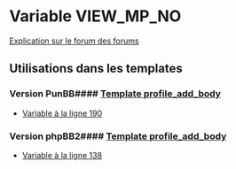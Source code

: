 # Variable VIEW_MP_NO
[Explication sur le forum des forums](http://forum.forumactif.com/t294113-listing-des-variables#VIEW_MP_NO)
## Utilisations dans les templates
### Version PunBB#### [Template profile_add_body](punbb/profile_add_body.md)
* [Variable à la ligne 190](../punbb/profile_add_body.tpl#L190)
### Version phpBB2#### [Template profile_add_body](subsilver/profile_add_body.md)
* [Variable à la ligne 138](../subsilver/profile_add_body.tpl#L138)